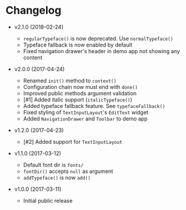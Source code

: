 Changelog
=========

 * v2.1.0 (2018-02-24)
   - `regularTypeface()` is now deprecated. Use `normalTypeface()`
   - Typeface fallback is now enabled by default
   - Fixed navigation drawer's header in demo app not showing any content

 * v2.0.0 (2017-04-24)
   - Renamed `init()` method to `context()`
   - Configuration chain now must end with `done()`
   - Improved public methods argument validation
   - [#1] Added italic support (`italicTypeface()`)
   - Added typeface fallback feature. See `typefaceFallback()`
   - Fixed styling of `TextInputLayout`'s `EditText` widget
   - Added `NavigationDrawer` and `Toolbar` to demo app

 * v1.2.0 (2017-04-23)
   - [#2] Added support for `TextInputLayout`

 * v1.1.0 (2017-03-12)
   - Default font dir is `fonts/`
   - `fontDir()` accepts `null` as argument
   - `addTypeface()` is now `add()`

 * v1.0.0 (2017-03-11)
   - Initial public release
